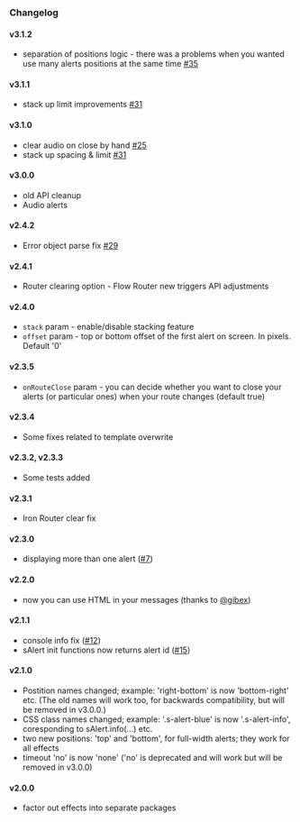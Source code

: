 ### Changelog

#### v3.1.2
- separation of positions logic - there was a problems when you wanted use many alerts positions at the same time [#35](https://github.com/juliancwirko/meteor-s-alert/issues/35)

#### v3.1.1
- stack up limit improvements [#31](https://github.com/juliancwirko/meteor-s-alert/issues/31)

#### v3.1.0
- clear audio on close by hand [#25](https://github.com/juliancwirko/meteor-s-alert/issues/25)
- stack up spacing & limit [#31](https://github.com/juliancwirko/meteor-s-alert/issues/31)

#### v3.0.0
- old API cleanup
- Audio alerts

#### v2.4.2
- Error object parse fix [#29](https://github.com/juliancwirko/meteor-s-alert/issues/29)

#### v2.4.1
- Router clearing option - Flow Router new triggers API adjustments

#### v2.4.0
- `stack` param - enable/disable stacking feature
- `offset` param - top or bottom offset of the first alert on screen. In pixels. Default '0'

#### v2.3.5
- `onRouteClose` param - you can decide whether you want to close your alerts (or particular ones) when your route changes (default true)

#### v2.3.4
- Some fixes related to template overwrite

#### v2.3.2, v2.3.3
- Some tests added

#### v2.3.1
- Iron Router clear fix

#### v2.3.0
- displaying more than one alert ([#7](https://github.com/juliancwirko/meteor-s-alert/issues/7))

#### v2.2.0
- now you can use HTML in your messages (thanks to [@gibex](https://github.com/gibex))

#### v2.1.1
- console info fix ([#12](https://github.com/juliancwirko/meteor-s-alert/issues/12))
- sAlert init functions now returns alert id ([#15](https://github.com/juliancwirko/meteor-s-alert/issues/15))

#### v2.1.0
- Postition names changed; example: 'right-bottom' is now 'bottom-right' etc. (The old names will work too, for backwards compatibility, but will be removed in v3.0.0.)
- CSS class names changed; example: '.s-alert-blue' is now '.s-alert-info', coresponding to sAlert.info(...) etc.
- two new positions: 'top' and 'bottom', for full-width alerts; they work for all effects
- timeout 'no' is now 'none' ('no' is deprecated and will work but will be removed in v3.0.0)

#### v2.0.0
- factor out effects into separate packages